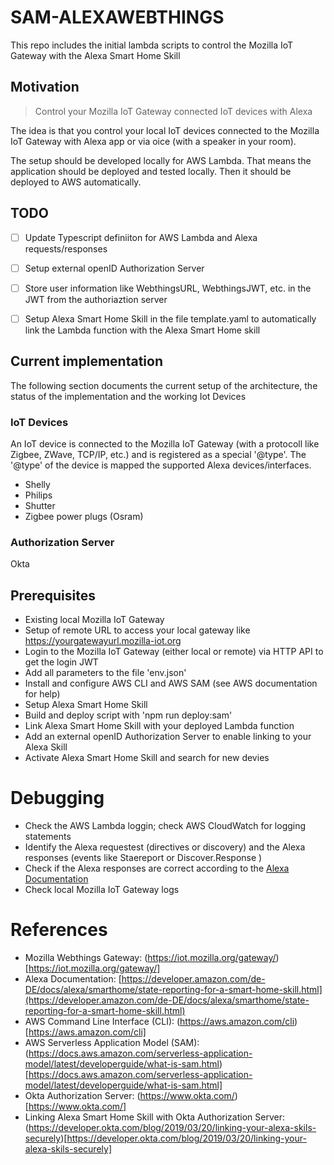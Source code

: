 # SAM-ALEXAWEBTHINGS

This repo includes the initial lambda scripts to control the Mozilla IoT Gateway with the Alexa Smart Home Skill

## Motivation

> Control your Mozilla IoT Gateway connected IoT devices with Alexa

The idea is that you control your local IoT devices connected to the Mozilla IoT Gateway with Alexa app or via oice (with a speaker in your room).

The setup should be developed locally for AWS Lambda. That means the application should be deployed and tested locally. Then it should be deployed to AWS automatically.


## TODO

- [ ] Update Typescript definiiton for AWS Lambda and Alexa requests/responses

- [ ] Setup external openID Authorization Server

- [ ] Store user information like WebthingsURL, WebthingsJWT, etc. in the JWT from the authoriaztion server

- [ ] Setup Alexa Smart Home Skill in the file template.yaml to automatically link the Lambda function with the Alexa Smart Home skill

## Current implementation

The following section documents the current setup of the architecture, the status of the implementation and the working Iot Devices

### IoT Devices

An IoT device is connected to the Mozilla IoT Gateway (with a protocoll like Zigbee, ZWave, TCP/IP, etc.) and is registered as a special '@type'. The '@type' of the device is mapped the supported Alexa devices/interfaces.

- Shelly
- Philips
- Shutter
- Zigbee power plugs (Osram)



### Authorization Server

Okta

## Prerequisites

- Existing local Mozilla IoT Gateway
- Setup of remote URL to access your local gateway like https://yourgatewayurl.mozilla-iot.org
- Login to the Mozilla IoT Gateway (either local or remote) via HTTP API to get the login JWT
- Add all parameters to the file 'env.json'
- Install and configure AWS CLI and AWS SAM (see AWS documentation for help)
- Setup Alexa Smart Home Skill
- Build and deploy script with 'npm run deploy:sam'
- Link Alexa Smart Home Skill with your deployed Lambda function
- Add an external openID Authorization Server to enable linking to your Alexa Skill
- Activate Alexa Smart Home Skill and search for new devies


# Debugging

- Check the AWS Lambda loggin; check AWS CloudWatch for logging statements
- Identify the Alexa requestest (directives or discovery) and the Alexa responses (events like Staereport or Discover.Response )
- Check if the Alexa responses are correct according to the [Alexa Documentation](https://developer.amazon.com/de-DE/docs/alexa/smarthome/state-reporting-for-a-smart-home-skill.html)
- Check local Mozilla IoT Gateway logs

# References

- Mozilla Webthings Gateway: (https://iot.mozilla.org/gateway/)[https://iot.mozilla.org/gateway/]
- Alexa Documentation: [https://developer.amazon.com/de-DE/docs/alexa/smarthome/state-reporting-for-a-smart-home-skill.html](https://developer.amazon.com/de-DE/docs/alexa/smarthome/state-reporting-for-a-smart-home-skill.html)
- AWS Command Line Interface (CLI): (https://aws.amazon.com/cli)[https://aws.amazon.com/cli]
- AWS Serverless Application Model (SAM): (https://docs.aws.amazon.com/serverless-application-model/latest/developerguide/what-is-sam.html)[https://docs.aws.amazon.com/serverless-application-model/latest/developerguide/what-is-sam.html]
- Okta Authorization Server: (https://www.okta.com/)[https://www.okta.com/]
- Linking Alexa Smart Home Skill with Okta Authorization Server: (https://developer.okta.com/blog/2019/03/20/linking-your-alexa-skils-securely)[https://developer.okta.com/blog/2019/03/20/linking-your-alexa-skils-securely]

